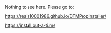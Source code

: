 
Nothing to see here. Please go to:

https://reala10001986.github.io/DTMPropInstaller/

https://install.out-a-ti.me
